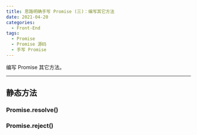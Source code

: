 ```yaml
---
title: 思路明确手写 Promise (三)：编写其它方法
date: 2021-04-20
categories:
  - Front-End
tags:
  - Promise
  - Promise 源码
  - 手写 Promise
---
```


编写 Promise 其它方法。

<!-- more -->

---

## 静态方法

### Promise.resolve()

### Promise.reject()
